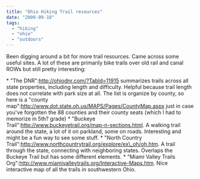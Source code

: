 ```yaml
---
title: "Ohio Hiking Trail resources"
date: "2009-09-18"
tags: 
  - "hiking"
  - "ohio"
  - "outdoors"
---
```


Been digging around a bit for more trail resources. Came across some useful sites. A lot of these are primarily bike trails over old rail and canal ROWs but still pretty interesting:

\* "The DNR":http://ohiodnr.com/?TabId=11915 summarizes trails across all state properties, including length and difficulty. Helpful because trail length does not correlate with park size at all. The list is organize by county, so here is a "county map":http://www.dot.state.oh.us/MAPS/Pages/CountyMap.aspx just in case you've forgotten the 88 counties and their county seats (which I had to memorize in 5th? grade) \* "Buckeye Trail":http://www.buckeyetrail.org/map-n-sections.html. A walking trail around the state, a lot of it on parkland, some on roads. Interesting and might be a fun way to see some stuff. \* "North Country Trail":http://www.northcountrytrail.org/explore/ex\_oh/oh.htm. A trail through the state, connecting with neighboring states. Overlaps the Buckeye Trail but has some different elements. \* "Miami Valley Trails Org":http://www.miamivalleytrails.org/Interactive-Maps.htm. Nice interactive map of all the trails in southwestern Ohio.
